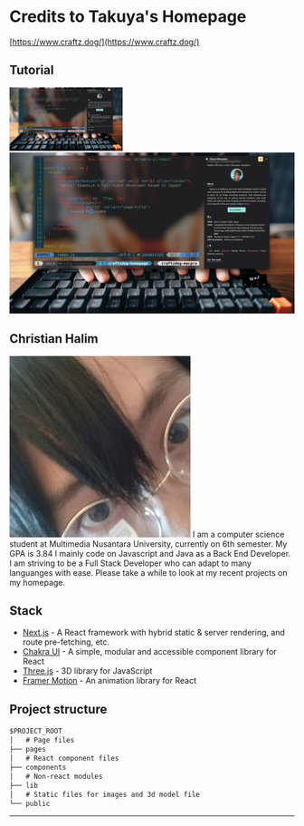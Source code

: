 # Credits to Takuya's Homepage
[https://www.craftz.dog/](https://www.craftz.dog/)

## Tutorial
<a href="https://www.youtube.com/watch?v=bSMZgXzC9AA"><img src="./doc/thumb.png" alt="Takuya" width="200"/></a>
[![Takuya's YouTube](./doc/thumb.png)](https://www.youtube.com/watch?v=bSMZgXzC9AA)

## Christian Halim
[![Linkedin](./doc/instagram.jpg)](https://www.linkedin.com/in/haneure/)
I am a computer science student at Multimedia Nusantara University, currently on 6th semester. My GPA is 3.84
I mainly code on Javascript and Java as a Back End Developer.
I am striving to be a Full Stack Developer who can adapt to many languanges with ease.
Please take a while to look at my recent projects on my homepage.

## Stack
- [Next.js](https://nextjs.org/) - A React framework with hybrid static & server rendering, and route pre-fetching, etc.
- [Chakra UI](https://chakra-ui.com/) - A simple, modular and accessible component library for React
- [Three.js](https://threejs.org/) - 3D library for JavaScript
- [Framer Motion](https://www.framer.com/motion/) - An animation library for React

## Project structure

```
$PROJECT_ROOT
│   # Page files
├── pages
│   # React component files
├── components
│   # Non-react modules
├── lib
│   # Static files for images and 3d model file
└── public
```
---
